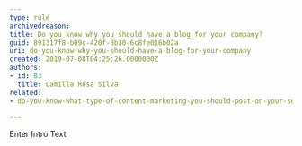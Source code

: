 ```yaml
---
type: rule
archivedreason: 
title: Do you know why you should have a blog for your company?
guid: 891317f8-b09c-420f-8b30-6c8fe016b02a
uri: do-you-know-why-you-should-have-a-blog-for-your-company
created: 2019-07-08T04:25:26.0000000Z
authors:
- id: 83
  title: Camilla Rosa Silva
related:
- do-you-know-what-type-of-content-marketing-you-should-post-on-your-socials

---
```



Enter Intro Text
<br><excerpt class='endintro'></excerpt><br>



